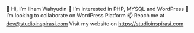 👋 Hi, I’m Ilham Wahyudin
👀 I’m interested in PHP, MYSQL and WordPress
💞️ I’m looking to collaborate on WordPress Platform
📫 Reach me at dev@studioinspirasi.com
Visit my website on https://studioinspirasi.com
